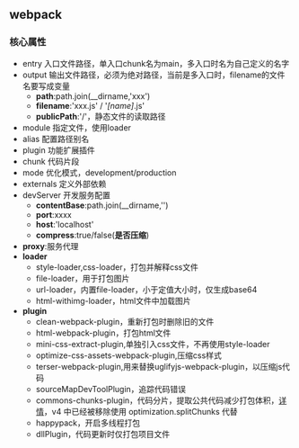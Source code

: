 ## webpack
### 核心属性
- entry 入口文件路径，单入口chunk名为main，多入口时名为自己定义的名字
- output 输出文件路径，必须为绝对路径，当前是多入口时，filename的文件名要写成变量
  - **path**:path.join(__dirname,'xxx')
  - **filename**:'xxx.js' /  '*[name]*.js'
  - **publicPath**:'/'，静态文件的读取路径
- module 指定文件，使用loader
- alias 配置路径别名
- plugin 功能扩展插件
- chunk 代码片段
- mode 优化模式，development/production
- externals 定义外部依赖
- devServer 开发服务配置
  - **contentBase**:path.join(__dirname,'')
  - **port**:xxxx
  - **host**:'localhost'
  - **compress**:true/false(**是否压缩**)
- **proxy**:服务代理
- **loader**
  - style-loader,css-loader，打包并解释css文件
  - file-loader，用于打包图片
  - url-loader，内置file-loader，小于定值大小时，仅生成base64
  - html-withimg-loader，html文件中加载图片
- **plugin**
  - clean-webpack-plugin，重新打包时删除旧的文件
  - html-webpack-plugin，打包html文件
  - mini-css-extract-plugin,单独引入css文件，不再使用style-loader
  - optimize-css-assets-webpack-plugin,压缩css样式
  - terser-webpack-plugin,用来替换uglifyjs-webpack-plugin，以压缩js代码
  - sourceMapDevToolPlugin，追踪代码错误
  - commons-chunks-plugin，代码分片，提取公共代码减少打包体积，[详情](https://www.jianshu.com/p/c0fce0c764ed)，v4 中已经被移除使用 optimization.splitChunks 代替
  - happypack，开启多线程打包
  - dllPlugin，代码更新时仅打包项目文件

